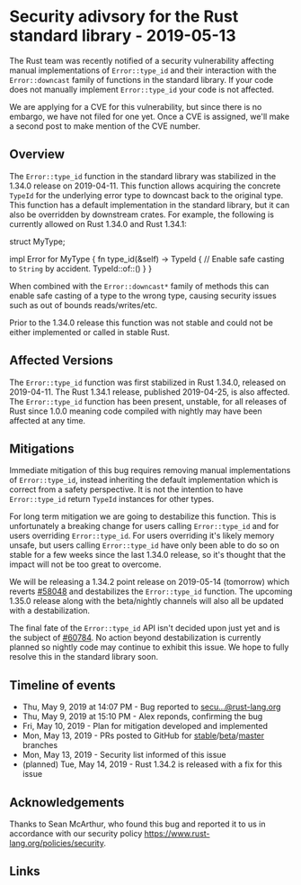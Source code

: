 # Security adivsory for the Rust standard library - 2019-05-13

The Rust team was recently notified of a security vulnerability affecting
manual implementations of `Error::type_id` and their interaction with the
`Error::downcast` family of functions in the standard library. If your code
does not manually implement `Error::type_id` your code is not affected.

We are applying for a CVE for this vulnerability, but since there is no
embargo, we have not filed for one yet. Once a CVE is assigned, we'll make a
second post to make mention of the CVE number.

## Overview

The `Error::type_id` function in the standard library was stabilized in the
1.34.0 release on 2019-04-11. This function allows acquiring the concrete
`TypeId` for the underlying error type to downcast back to the original type.
This function has a default implementation in the standard library, but it can
also be overridden by downstream crates. For example, the following is
currently allowed on Rust 1.34.0 and Rust 1.34.1:

struct MyType;

impl Error for MyType {
fn type_id(&self) -> TypeId {
// Enable safe casting to `String` by accident.
TypeId::of::<String>()
}
}

When combined with the `Error::downcast*` family of methods this can enable
safe casting of a type to the wrong type, causing security issues such as out
of bounds reads/writes/etc.

Prior to the 1.34.0 release this function was not stable and could not be
either implemented or called in stable Rust.

## Affected Versions

The `Error::type_id` function was first stabilized in Rust 1.34.0, released on
2019-04-11. The Rust 1.34.1 release, published 2019-04-25, is also affected.
The `Error::type_id` function has been present, unstable, for all releases of
Rust since 1.0.0 meaning code compiled with nightly may have been affected at
any time.

## Mitigations

Immediate mitigation of this bug requires removing manual implementations of
`Error::type_id`, instead inheriting the default implementation which is
correct from a safety perspective. It is not the intention to have
`Error::type_id` return `TypeId` instances for other types.

For long term mitigation we are going to destabilize this function. This is
unfortunately a breaking change for users calling `Error::type_id` and for
users overriding `Error::type_id`. For users overriding it's likely memory
unsafe, but users calling `Error::type_id` have only been able to do so on
stable for a few weeks since the last 1.34.0 release, so it's thought that the
impact will not be too great to overcome.

We will be releasing a 1.34.2 point release on 2019-05-14 (tomorrow) which
reverts [#58048][1] and destabilizes the `Error::type_id` function. The
upcoming 1.35.0 release along with the beta/nightly channels will also all be
updated with a destabilization.

The final fate of the `Error::type_id` API isn't decided upon just yet and is
the subject of [#60784][2]. No action beyond destabilization is currently
planned so nightly code may continue to exhibit this issue. We hope to fully
resolve this in the standard library soon.

## Timeline of events

* Thu, May 9, 2019 at 14:07 PM - Bug reported to secu...@rust-lang.org
* Thu, May 9, 2019 at 15:10 PM - Alex reponds, confirming the bug
* Fri, May 10, 2019 - Plan for mitigation developed and implemented
* Mon, May 13, 2019 - PRs posted to GitHub for
[stable][3]/[beta][4]/[master][5] branches
* Mon, May 13, 2019 - Security list informed of this issue
* (planned) Tue, May 14, 2019 - Rust 1.34.2 is released with a fix for
this issue

## Acknowledgements

Thanks to Sean McArthur, who found this bug and reported it to us in accordance
with our security policy https://www.rust-lang.org/policies/security.

## Links

[1]: https://github.com/rust-lang/rust/pull/58048
[2]: https://github.com/rust-lang/rust/issues/60784
[3]: https://github.com/rust-lang/rust/pull/60785
[4]: https://github.com/rust-lang/rust/pull/60786
[5]: https://github.com/rust-lang/rust/pull/60787 
